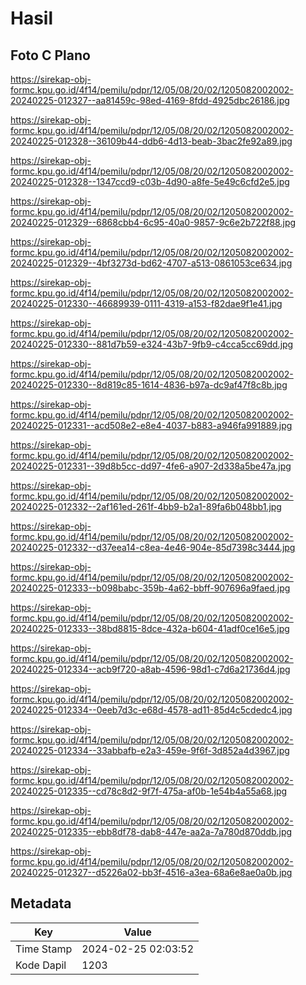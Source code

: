 # Hasil

## Foto C Plano

https://sirekap-obj-formc.kpu.go.id/4f14/pemilu/pdpr/12/05/08/20/02/1205082002002-20240225-012327--aa81459c-98ed-4169-8fdd-4925dbc26186.jpg

https://sirekap-obj-formc.kpu.go.id/4f14/pemilu/pdpr/12/05/08/20/02/1205082002002-20240225-012328--36109b44-ddb6-4d13-beab-3bac2fe92a89.jpg

https://sirekap-obj-formc.kpu.go.id/4f14/pemilu/pdpr/12/05/08/20/02/1205082002002-20240225-012328--1347ccd9-c03b-4d90-a8fe-5e49c6cfd2e5.jpg

https://sirekap-obj-formc.kpu.go.id/4f14/pemilu/pdpr/12/05/08/20/02/1205082002002-20240225-012329--6868cbb4-6c95-40a0-9857-9c6e2b722f88.jpg

https://sirekap-obj-formc.kpu.go.id/4f14/pemilu/pdpr/12/05/08/20/02/1205082002002-20240225-012329--4bf3273d-bd62-4707-a513-0861053ce634.jpg

https://sirekap-obj-formc.kpu.go.id/4f14/pemilu/pdpr/12/05/08/20/02/1205082002002-20240225-012330--46689939-0111-4319-a153-f82dae9f1e41.jpg

https://sirekap-obj-formc.kpu.go.id/4f14/pemilu/pdpr/12/05/08/20/02/1205082002002-20240225-012330--881d7b59-e324-43b7-9fb9-c4cca5cc69dd.jpg

https://sirekap-obj-formc.kpu.go.id/4f14/pemilu/pdpr/12/05/08/20/02/1205082002002-20240225-012330--8d819c85-1614-4836-b97a-dc9af47f8c8b.jpg

https://sirekap-obj-formc.kpu.go.id/4f14/pemilu/pdpr/12/05/08/20/02/1205082002002-20240225-012331--acd508e2-e8e4-4037-b883-a946fa991889.jpg

https://sirekap-obj-formc.kpu.go.id/4f14/pemilu/pdpr/12/05/08/20/02/1205082002002-20240225-012331--39d8b5cc-dd97-4fe6-a907-2d338a5be47a.jpg

https://sirekap-obj-formc.kpu.go.id/4f14/pemilu/pdpr/12/05/08/20/02/1205082002002-20240225-012332--2af161ed-261f-4bb9-b2a1-89fa6b048bb1.jpg

https://sirekap-obj-formc.kpu.go.id/4f14/pemilu/pdpr/12/05/08/20/02/1205082002002-20240225-012332--d37eea14-c8ea-4e46-904e-85d7398c3444.jpg

https://sirekap-obj-formc.kpu.go.id/4f14/pemilu/pdpr/12/05/08/20/02/1205082002002-20240225-012333--b098babc-359b-4a62-bbff-907696a9faed.jpg

https://sirekap-obj-formc.kpu.go.id/4f14/pemilu/pdpr/12/05/08/20/02/1205082002002-20240225-012333--38bd8815-8dce-432a-b604-41adf0ce16e5.jpg

https://sirekap-obj-formc.kpu.go.id/4f14/pemilu/pdpr/12/05/08/20/02/1205082002002-20240225-012334--acb9f720-a8ab-4596-98d1-c7d6a21736d4.jpg

https://sirekap-obj-formc.kpu.go.id/4f14/pemilu/pdpr/12/05/08/20/02/1205082002002-20240225-012334--0eeb7d3c-e68d-4578-ad11-85d4c5cdedc4.jpg

https://sirekap-obj-formc.kpu.go.id/4f14/pemilu/pdpr/12/05/08/20/02/1205082002002-20240225-012334--33abbafb-e2a3-459e-9f6f-3d852a4d3967.jpg

https://sirekap-obj-formc.kpu.go.id/4f14/pemilu/pdpr/12/05/08/20/02/1205082002002-20240225-012335--cd78c8d2-9f7f-475a-af0b-1e54b4a55a68.jpg

https://sirekap-obj-formc.kpu.go.id/4f14/pemilu/pdpr/12/05/08/20/02/1205082002002-20240225-012335--ebb8df78-dab8-447e-aa2a-7a780d870ddb.jpg

https://sirekap-obj-formc.kpu.go.id/4f14/pemilu/pdpr/12/05/08/20/02/1205082002002-20240225-012327--d5226a02-bb3f-4516-a3ea-68a6e8ae0a0b.jpg


## Metadata

| Key        | Value               |
| ---------- | ------------------- |
| Time Stamp | 2024-02-25 02:03:52 |
| Kode Dapil | 1203                |



